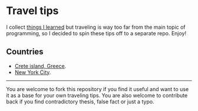 # Travel tips

I collect [things I learned](https://github.com/taxigy/til) but
traveling is way too far from the main topic of programming, so I
decided to spin these tips off to a separate repo. Enjoy!

## Countries

- [Crete island, Greece](crete).
- [New York City](new-york).

----

You are welcome to fork this repository if you find it useful and
want to use it as a base for your own traveling tips. You are
also welcome to contribute back if you find contradictory thesis,
false fact or just a typo.

